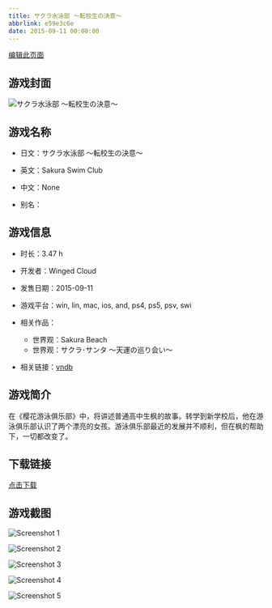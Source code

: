 ```yaml
---
title: サクラ水泳部 ～転校生の決意～
abbrlink: e59e3c6e
date: 2015-09-11 00:00:00
---
```

[编辑此页面](https://github.com/ACG-3/ADV3-source/blob/main/source/_posts/games/%E3%82%B5%E3%82%AF%E3%83%A9%E6%B0%B4%E6%B3%B3%E9%83%A8%20%EF%BD%9E%E8%BB%A2%E6%A0%A1%E7%94%9F%E3%81%AE%E6%B1%BA%E6%84%8F%EF%BD%9E.md)

## 游戏封面

![サクラ水泳部 ～転校生の決意～](https://pan.timero.xyz/d/onedrive/img_lib_001/%E3%82%B5%E3%82%AF%E3%83%A9%E6%B0%B4%E6%B3%B3%E9%83%A8%20%EF%BD%9E%E8%BB%A2%E6%A0%A1%E7%94%9F%E3%81%AE%E6%B1%BA%E6%84%8F%EF%BD%9E_cover.avif)


## 游戏名称

- 日文：サクラ水泳部 ～転校生の決意～
- 英文：Sakura Swim Club
- 中文：None

- 别名：


## 游戏信息

- 时长：3.47 h
- 开发者：Winged Cloud
- 发售日期：2015-09-11
- 游戏平台：win, lin, mac, ios, and, ps4, ps5, psv, swi
- 相关作品：
   - 世界观：Sakura Beach
   - 世界观：サクラ･サンタ ～天運の巡り会い～

- 相关链接：[vndb](https://vndb.org/v18261)


## 游戏简介

在《樱花游泳俱乐部》中，将讲述普通高中生枫的故事。转学到新学校后，他在游泳俱乐部认识了两个漂亮的女孩。游泳俱乐部最近的发展并不顺利，但在枫的帮助下，一切都改变了。


## 下载链接

[点击下载](https://pan.timero.xyz/onedrive/adv_lib_001/%E3%82%B5%E3%82%AF%E3%83%A9%E6%B0%B4%E6%B3%B3%E9%83%A8%20%EF%BD%9E%E8%BB%A2%E6%A0%A1%E7%94%9F%E3%81%AE%E6%B1%BA%E6%84%8F%EF%BD%9E)


## 游戏截图


![Screenshot 1](https://pan.timero.xyz/d/onedrive/img_lib_001/%E3%82%B5%E3%82%AF%E3%83%A9%E6%B0%B4%E6%B3%B3%E9%83%A8%20%EF%BD%9E%E8%BB%A2%E6%A0%A1%E7%94%9F%E3%81%AE%E6%B1%BA%E6%84%8F%EF%BD%9E_Screenshot_1.avif)

![Screenshot 2](https://pan.timero.xyz/d/onedrive/img_lib_001/%E3%82%B5%E3%82%AF%E3%83%A9%E6%B0%B4%E6%B3%B3%E9%83%A8%20%EF%BD%9E%E8%BB%A2%E6%A0%A1%E7%94%9F%E3%81%AE%E6%B1%BA%E6%84%8F%EF%BD%9E_Screenshot_2.avif)

![Screenshot 3](https://pan.timero.xyz/d/onedrive/img_lib_001/%E3%82%B5%E3%82%AF%E3%83%A9%E6%B0%B4%E6%B3%B3%E9%83%A8%20%EF%BD%9E%E8%BB%A2%E6%A0%A1%E7%94%9F%E3%81%AE%E6%B1%BA%E6%84%8F%EF%BD%9E_Screenshot_3.avif)

![Screenshot 4](https://pan.timero.xyz/d/onedrive/img_lib_001/%E3%82%B5%E3%82%AF%E3%83%A9%E6%B0%B4%E6%B3%B3%E9%83%A8%20%EF%BD%9E%E8%BB%A2%E6%A0%A1%E7%94%9F%E3%81%AE%E6%B1%BA%E6%84%8F%EF%BD%9E_Screenshot_4.avif)

![Screenshot 5](https://pan.timero.xyz/d/onedrive/img_lib_001/%E3%82%B5%E3%82%AF%E3%83%A9%E6%B0%B4%E6%B3%B3%E9%83%A8%20%EF%BD%9E%E8%BB%A2%E6%A0%A1%E7%94%9F%E3%81%AE%E6%B1%BA%E6%84%8F%EF%BD%9E_Screenshot_5.avif)

